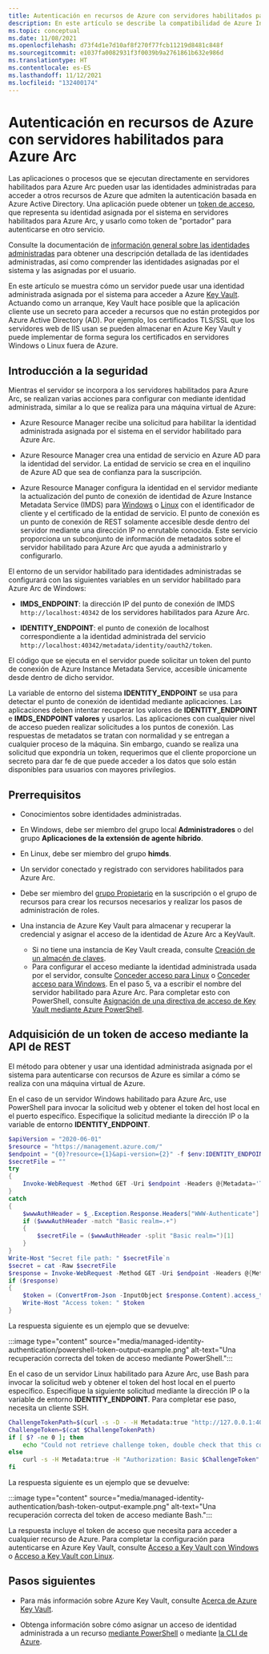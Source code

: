 ```yaml
---
title: Autenticación en recursos de Azure con servidores habilitados para Azure Arc
description: En este artículo se describe la compatibilidad de Azure Instance Metadata Service con servidores habilitados para Azure Arc y cómo puede autenticarse en los recursos de Azure y locales mediante un secreto.
ms.topic: conceptual
ms.date: 11/08/2021
ms.openlocfilehash: d73f4d1e7d10af8f270f77fcb11219d8481c848f
ms.sourcegitcommit: e1037fa0082931f3f0039b9a2761861b632e986d
ms.translationtype: HT
ms.contentlocale: es-ES
ms.lasthandoff: 11/12/2021
ms.locfileid: "132400174"
---
```

# <a name="authenticate-against-azure-resources-with-azure-arc-enabled-servers"></a>Autenticación en recursos de Azure con servidores habilitados para Azure Arc

Las aplicaciones o procesos que se ejecutan directamente en servidores habilitados para Azure Arc pueden usar las identidades administradas para acceder a otros recursos de Azure que admiten la autenticación basada en Azure Active Directory. Una aplicación puede obtener un [token de acceso](../../active-directory/develop/developer-glossary.md#access-token), que representa su identidad asignada por el sistema en servidores habilitados para Azure Arc, y usarlo como token de "portador" para autenticarse en otro servicio.

Consulte la documentación de [información general sobre las identidades administradas](../../active-directory/managed-identities-azure-resources/overview.md) para obtener una descripción detallada de las identidades administradas, así como comprender las identidades asignadas por el sistema y las asignadas por el usuario.

En este artículo se muestra cómo un servidor puede usar una identidad administrada asignada por el sistema para acceder a Azure [Key Vault](../../key-vault/general/overview.md). Actuando como un arranque, Key Vault hace posible que la aplicación cliente use un secreto para acceder a recursos que no están protegidos por Azure Active Directory (AD). Por ejemplo, los certificados TLS/SSL que los servidores web de IIS usan se pueden almacenar en Azure Key Vault y puede implementar de forma segura los certificados en servidores Windows o Linux fuera de Azure.

## <a name="security-overview"></a>Introducción a la seguridad

Mientras el servidor se incorpora a los servidores habilitados para Azure Arc, se realizan varias acciones para configurar con mediante identidad administrada, similar a lo que se realiza para una máquina virtual de Azure:

- Azure Resource Manager recibe una solicitud para habilitar la identidad administrada asignada por el sistema en el servidor habilitado para Azure Arc.

- Azure Resource Manager crea una entidad de servicio en Azure AD para la identidad del servidor. La entidad de servicio se crea en el inquilino de Azure AD que sea de confianza para la suscripción.

- Azure Resource Manager configura la identidad en el servidor mediante la actualización del punto de conexión de identidad de Azure Instance Metadata Service (IMDS) para [Windows](../../virtual-machines/windows/instance-metadata-service.md) o [Linux](../../virtual-machines/linux/instance-metadata-service.md) con el identificador de cliente y el certificado de la entidad de servicio. El punto de conexión es un punto de conexión de REST solamente accesible desde dentro del servidor mediante una dirección IP no enrutable conocida. Este servicio proporciona un subconjunto de información de metadatos sobre el servidor habilitado para Azure Arc que ayuda a administrarlo y configurarlo.

El entorno de un servidor habilitado para identidades administradas se configurará con las siguientes variables en un servidor habilitado para Azure Arc de Windows:

- **IMDS_ENDPOINT**: la dirección IP del punto de conexión de IMDS `http://localhost:40342` de los servidores habilitados para Azure Arc.

- **IDENTITY_ENDPOINT**: el punto de conexión de localhost correspondiente a la identidad administrada del servicio `http://localhost:40342/metadata/identity/oauth2/token`.

El código que se ejecuta en el servidor puede solicitar un token del punto de conexión de Azure Instance Metadata Service, accesible únicamente desde dentro de dicho servidor.

La variable de entorno del sistema **IDENTITY_ENDPOINT** se usa para detectar el punto de conexión de identidad mediante aplicaciones. Las aplicaciones deben intentar recuperar los valores de **IDENTITY_ENDPOINT** e **IMDS_ENDPOINT valores** y usarlos. Las aplicaciones con cualquier nivel de acceso pueden realizar solicitudes a los puntos de conexión. Las respuestas de metadatos se tratan con normalidad y se entregan a cualquier proceso de la máquina. Sin embargo, cuando se realiza una solicitud que expondría un token, requerimos que el cliente proporcione un secreto para dar fe de que puede acceder a los datos que solo están disponibles para usuarios con mayores privilegios.

## <a name="prerequisites"></a>Prerrequisitos

- Conocimientos sobre identidades administradas.
- En Windows, debe ser miembro del grupo local **Administradores** o del grupo **Aplicaciones de la extensión de agente híbrido**.
- En Linux, debe ser miembro del grupo **himds**.
- Un servidor conectado y registrado con servidores habilitados para Azure Arc.
- Debe ser miembro del [grupo Propietario](../../role-based-access-control/built-in-roles.md#owner) en la suscripción o el grupo de recursos para crear los recursos necesarios y realizar los pasos de administración de roles.
- Una instancia de Azure Key Vault para almacenar y recuperar la credencial y asignar el acceso de la identidad de Azure Arc a KeyVault.

    - Si no tiene una instancia de Key Vault creada, consulte [Creación de un almacén de claves](../../active-directory/managed-identities-azure-resources/tutorial-windows-vm-access-nonaad.md#create-a-key-vault-).
    - Para configurar el acceso mediante la identidad administrada usada por el servidor, consulte [Conceder acceso para Linux](../../active-directory/managed-identities-azure-resources/tutorial-linux-vm-access-nonaad.md#grant-access) o [Conceder acceso para Windows](../../active-directory/managed-identities-azure-resources/tutorial-windows-vm-access-nonaad.md#grant-access). En el paso 5, va a escribir el nombre del servidor habilitado para Azure Arc. Para completar esto con PowerShell, consulte [Asignación de una directiva de acceso de Key Vault mediante Azure PowerShell](../../key-vault/general/assign-access-policy-powershell.md).

## <a name="acquiring-an-access-token-using-rest-api"></a>Adquisición de un token de acceso mediante la API de REST

El método para obtener y usar una identidad administrada asignada por el sistema para autenticarse con recursos de Azure es similar a cómo se realiza con una máquina virtual de Azure.

En el caso de un servidor Windows habilitado para Azure Arc, use PowerShell para invocar la solicitud web y obtener el token del host local en el puerto específico. Especifique la solicitud mediante la dirección IP o la variable de entorno **IDENTITY_ENDPOINT**.

```powershell
$apiVersion = "2020-06-01"
$resource = "https://management.azure.com/"
$endpoint = "{0}?resource={1}&api-version={2}" -f $env:IDENTITY_ENDPOINT,$resource,$apiVersion
$secretFile = ""
try
{
    Invoke-WebRequest -Method GET -Uri $endpoint -Headers @{Metadata='True'} -UseBasicParsing
}
catch
{
    $wwwAuthHeader = $_.Exception.Response.Headers["WWW-Authenticate"]
    if ($wwwAuthHeader -match "Basic realm=.+")
    {
        $secretFile = ($wwwAuthHeader -split "Basic realm=")[1]
    }
}
Write-Host "Secret file path: " $secretFile`n
$secret = cat -Raw $secretFile
$response = Invoke-WebRequest -Method GET -Uri $endpoint -Headers @{Metadata='True'; Authorization="Basic $secret"} -UseBasicParsing
if ($response)
{
    $token = (ConvertFrom-Json -InputObject $response.Content).access_token
    Write-Host "Access token: " $token
}
```

La respuesta siguiente es un ejemplo que se devuelve:

:::image type="content" source="media/managed-identity-authentication/powershell-token-output-example.png" alt-text="Una recuperación correcta del token de acceso mediante PowerShell.":::

En el caso de un servidor Linux habilitado para Azure Arc, use Bash para invocar la solicitud web y obtener el token del host local en el puerto específico. Especifique la siguiente solicitud mediante la dirección IP o la variable de entorno **IDENTITY_ENDPOINT**. Para completar ese paso, necesita un cliente SSH.

```bash
ChallengeTokenPath=$(curl -s -D - -H Metadata:true "http://127.0.0.1:40342/metadata/identity/oauth2/token?api-version=2019-11-01&resource=https%3A%2F%2Fmanagement.azure.com" | grep Www-Authenticate | cut -d "=" -f 2 | tr -d "[:cntrl:]")
ChallengeToken=$(cat $ChallengeTokenPath)
if [ $? -ne 0 ]; then
    echo "Could not retrieve challenge token, double check that this command is run with root privileges."
else
    curl -s -H Metadata:true -H "Authorization: Basic $ChallengeToken" "http://127.0.0.1:40342/metadata/identity/oauth2/token?api-version=2019-11-01&resource=https%3A%2F%2Fmanagement.azure.com"
fi
```

La respuesta siguiente es un ejemplo que se devuelve:

:::image type="content" source="media/managed-identity-authentication/bash-token-output-example.png" alt-text="Una recuperación correcta del token de acceso mediante Bash.":::

La respuesta incluye el token de acceso que necesita para acceder a cualquier recurso de Azure. Para completar la configuración para autenticarse en Azure Key Vault, consulte [Acceso a Key Vault con Windows](../../active-directory/managed-identities-azure-resources/tutorial-windows-vm-access-nonaad.md#access-data) o [Acceso a Key Vault con Linux](../../active-directory/managed-identities-azure-resources/tutorial-linux-vm-access-nonaad.md#access-data).

## <a name="next-steps"></a>Pasos siguientes

- Para más información sobre Azure Key Vault, consulte [Acerca de Azure Key Vault](../../key-vault/general/overview.md).

- Obtenga información sobre cómo asignar un acceso de identidad administrada a un recurso [mediante PowerShell](../../active-directory/managed-identities-azure-resources/howto-assign-access-powershell.md) o mediante [la CLI de Azure](../../active-directory/managed-identities-azure-resources/howto-assign-access-cli.md).
